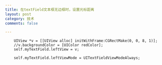 ```yaml
---
title: 在textField文本框无边框时，设置光标距离
layout: post
category: 技术
comments: false

---
```




		UIView *v = [[UIView alloc] initWithFrame:CGRectMake(0, 0, 8, 1)];
	    //v.backgroundColor = [UIColor redColor];
	    self.myTextField.leftView = v;
	    
	    self.myTextField.leftViewMode = UITextFieldViewModeAlways;